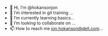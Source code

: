 - 👋 Hi, I’m @hokansonjon
- 👀 I’m interested in git training ...
- 🌱 I’m currently learning basics...
- 💞️ I’m looking to collaborate on ...
- 📫 How to reach me jon.hokanson@dell.com...

<!---
hokansonjon/hokansonjon is a ✨ special ✨ repository because its `README.md` (this file) appears on your GitHub profile.
You can click the Preview link to take a look at your changes.
--->
